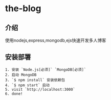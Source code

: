 the-blog
=

## 介绍

使用nodejs,express,mongodb,ejs快速开发多人博客

## 安装部署

```
1. 安装 `Node.js[必须]` `MongoDB[必须]`
2. 启动 MongoDB 
3. `$ npm install` 安装依赖包
4. `$ npm start` 启动
5. visit `http://localhost:3000`
6. done!
```

